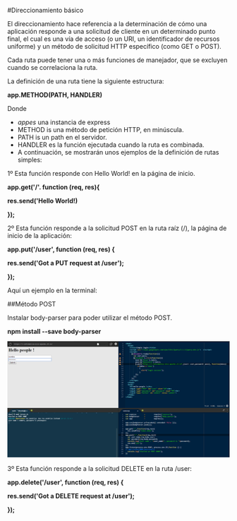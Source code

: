 #Direccionamiento básico

El direccionamiento hace referencia a la determinación de cómo una aplicación responde a una solicitud de cliente en un determinado punto final, el cual es una vía de acceso (o un URI, un identificador de recursos uniforme) y un método de solicitud HTTP específico (como GET o POST).

Cada ruta puede tener una o más funciones de manejador, que se excluyen cuando se correlaciona la ruta.

La definición de una ruta tiene la siguiente estructura:

**app.METHOD(PATH, HANDLER)**

Donde

* _appes_ una instancia de express
* METHOD is una método de petición HTTP, en minúscula.
* PATH is un path en el servidor.
* HANDLER es la función ejecutada cuando la ruta es combinada.
* A continuación, se mostrarán unos ejemplos de la definición de rutas simples:

1º Esta función responde con Hello World! en la página de inicio.

**app.get('/'. function (req, res){**

**res.send\('Hello World!\)**

**});**

2º Esta función responde a la solicitud POST en la ruta raíz (/), la página de inicio de la aplicación:

**app.put('/user', function (req, res) {**

**res.send('Got a PUT request at /user');**

**});**

Aquí un ejemplo en la terminal:

##Método POST

Instalar body-parser para poder utilizar el método POST.

**npm install --save body-parser**

![método post](dsi_2_markdown1.png)

3º Esta función responde a la solicitud DELETE en la ruta /user:

**app.delete('/user', function (req, res) {**

**res.send('Got a DELETE request at /user');**

**});**